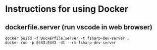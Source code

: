 # Instructions for using Docker

## dockerfile.server (run vscode in web browser)
```
docker build -f Dockerfile.server -t fsharp-dev-server .
docker run -p 8443:8443 -dt --rm fsharp-dev-server
```
